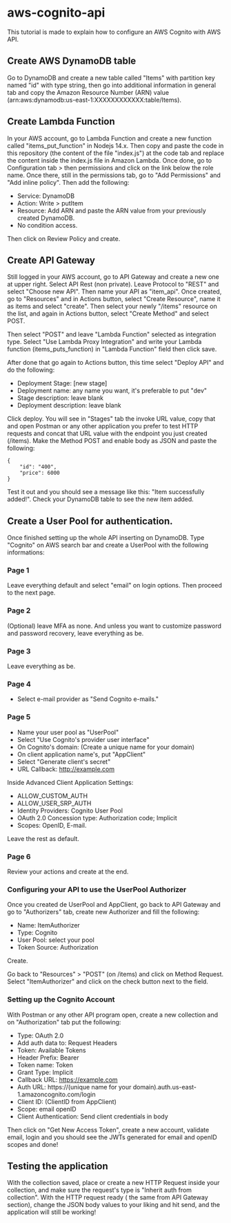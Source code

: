 # aws-cognito-api

This tutorial is made to explain how to configure an AWS Cognito with AWS API.

## Create AWS DynamoDB table

Go to DynamoDB and create a new table called "Items" with partition key named "id" with type string, then go into additional information in general tab and copy the Amazon Resource Number (ARN) value (arn:aws:dynamodb:us-east-1:XXXXXXXXXXXX:table/Items).

## Create Lambda Function

In your AWS account, go to Lambda Function and create a new function called "items_put_function" in Nodejs 14.x. Then copy and paste the code in this repository (the content of the file "index.js") at the code tab and replace the content inside the index.js file in Amazon Lambda. Once done, go to Configuration tab > then permissions and click on the link below the role name. Once there, still in the permissions tab, go to "Add Permissions" and "Add inline policy". Then add the following:

- Service: DynamoDB
- Action: Write > putItem
- Resource: Add ARN and paste the ARN value from your previously created DynamoDB.
- No condition access.

Then click on Review Policy and create.

## Create API Gateway

Still logged in your AWS account, go to API Gateway and create a new one at upper right. Select API Rest (non private). Leave Protocol to "REST" and select "Choose new API". Then name your API as "item_api". Once created, go to "Resources" and in Actions button, select "Create Resource", name it as items and select "create". Then select your newly "/items" resource on the list, and again in Actions button, select "Create Method" and select POST.

Then select "POST" and leave "Lambda Function" selected as integration type. Select "Use Lambda Proxy Integration" and write your Lambda function (items_puts_function) in "Lambda Function" field then click save.

After done that go again to Actions button, this time select "Deploy API" and do the following:

- Deployment Stage: [new stage] 
- Deployment name: any name you want, it's preferable to put "dev"
- Stage description: leave blank
- Deployment description: leave blank

Click deploy. You will see in "Stages" tab the invoke URL value, copy that and open Postman or any other application you prefer to test HTTP requests and concat that URL value with the endpoint you just created (/items). Make the Method POST and enable body as JSON and paste the following:

```
{
    "id": "400",
    "price": 6000
}
``` 

Test it out and you should see a message like this: "Item successfully added!". Check your DynamoDB table to see the new item added.

## Create a User Pool for authentication.

Once finished setting up the whole API inserting on DynamoDB. Type "Cognito" on AWS search bar and create a UserPool with the following informations:

### Page 1

Leave everything default and select "email" on login options. Then proceed to the next page.

### Page 2

(Optional) leave MFA as none. And unless you want to customize password and password recovery, leave everything as be.

### Page 3

Leave everything as be.

### Page 4

- Select e-mail provider as "Send Cognito e-mails."

### Page 5

- Name your user pool as "UserPool"
- Select "Use Cognito's provider user interface"
- On Cognito's domain: (Create a unique name for your domain)
- On client application name's, put "AppClient"
- Select "Generate client's secret"
- URL Callback: http://example.com

Inside Advanced Client Application Settings:

- ALLOW_CUSTOM_AUTH
- ALLOW_USER_SRP_AUTH
- Identity Providers: Cognito User Pool
- OAuth 2.0 Concession type: Authorization code; Implicit
- Scopes: OpenID, E-mail.

Leave the rest as default.

### Page 6

Review your actions and create at the end.

### Configuring your API to use the UserPool Authorizer

Once you created de UserPool and AppClient, go back to API Gateway and go to "Authorizers" tab, create new Authorizer and fill the following:

- Name: ItemAuthorizer
- Type: Cognito
- User Pool: select your pool
- Token Source: Authorization

Create.

Go back to "Resources" > "POST" (on /items) and click on Method Request. Select "ItemAuthorizer" and click on the check button next to the field.

### Setting up the Cognito Account

With Postman or any other API program open, create a new collection and on "Authorization" tab put the following:

- Type: OAuth 2.0
- Add auth data to: Request Headers
- Token: Available Tokens
- Header Prefix: Bearer
- Token name: Token
- Grant Type: Implicit
- Callback URL: https://example.com
- Auth URL: https://(unique name for your domain).auth.us-east-1.amazoncognito.com/login
- Client ID: (ClientID from AppClient)
- Scope: email openID
- Client Authentication:  Send client credentials in body

Then click on "Get New Access Token", create a new account, validate email, login and you should see the JWTs generated for email and openID scopes and done!

## Testing the application

With the collection saved, place or create a new HTTP Request inside your collection, and make sure the request's type is "Inherit auth from collection". With the HTTP request ready ( the same from API Gateway section), change the JSON body values to your liking and hit send, and the application will still be working!
